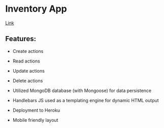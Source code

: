 # Inventory App

[Link](https://apcurran-inventory-app.herokuapp.com/)

## Features:

* Create actions

* Read actions

* Update actions

* Delete actions

* Utilized MongoDB database (with Mongoose) for data persistence

* Handlebars JS used as a templating engine for dynamic HTML output

* Deployment to Heroku

* Mobile friendly layout